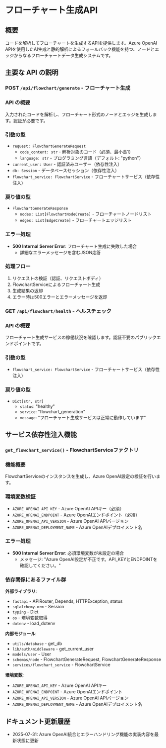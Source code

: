 # フローチャート生成API

## 概要

コードを解析してフローチャートを生成するAPIを提供します。Azure OpenAI APIを使用したAI生成と静的解析によるフォールバック機能を持つ、ノードとエッジからなるフローチャートデータ生成システムです。

## 主要な API の説明

### POST `/api/flowchart/generate` - フローチャート生成

### API の概要
入力されたコードを解析し、フローチャート形式のノードとエッジを生成します。認証が必要です。

### 引数の型
- `request: FlowchartGenerateRequest`
  - `code_content: str` - 解析対象のコード（必須、最小長1）
  - `language: str` - プログラミング言語（デフォルト: "python"）
- `current_user: User` - 認証済みユーザー（依存性注入）
- `db: Session` - データベースセッション（依存性注入）
- `flowchart_service: FlowchartService` - フローチャートサービス（依存性注入）

### 戻り値の型
- `FlowchartGenerateResponse`
  - `nodes: List[FlowchartNodeCreate]` - フローチャートノードリスト
  - `edges: List[EdgeCreate]` - フローチャートエッジリスト

### エラー処理
- **500 Internal Server Error**: フローチャート生成に失敗した場合
  - 詳細なエラーメッセージを含むJSON応答

### 処理フロー
1. リクエストの検証（認証、リクエストボディ）
2. FlowchartServiceによるフローチャート生成
3. 生成結果の返却
4. エラー時は500エラーとエラーメッセージを返却

### GET `/api/flowchart/health` - ヘルスチェック

### API の概要
フローチャート生成サービスの稼働状況を確認します。認証不要のパブリックエンドポイントです。

### 引数の型
- `flowchart_service: FlowchartService` - フローチャートサービス（依存性注入）

### 戻り値の型
- `Dict[str, str]`
  - `status`: "healthy"
  - `service`: "flowchart_generation"
  - `message`: "フローチャート生成サービスは正常に動作しています"

## サービス依存性注入機能

### `get_flowchart_service()` - FlowchartServiceファクトリ

### 機能概要
FlowchartServiceのインスタンスを生成し、Azure OpenAI設定の検証を行います。

### 環境変数検証
- `AZURE_OPENAI_API_KEY` - Azure OpenAI APIキー（必須）
- `AZURE_OPENAI_ENDPOINT` - Azure OpenAIエンドポイント（必須）
- `AZURE_OPENAI_API_VERSION` - Azure OpenAI APIバージョン
- `AZURE_OPENAI_DEPLOYMENT_NAME` - Azure OpenAIデプロイメント名

### エラー処理
- **500 Internal Server Error**: 必須環境変数が未設定の場合
  - メッセージ: "Azure OpenAI設定が不正です。API_KEYとENDPOINTを確認してください。"

### 依存関係にあるファイル群

**外部ライブラリ**:
- `fastapi` - APIRouter, Depends, HTTPException, status
- `sqlalchemy.orm` - Session
- `typing` - Dict
- `os` - 環境変数取得
- `dotenv` - load_dotenv

**内部モジュール**:
- `utils/database` - get_db
- `lib/auth/middleware` - get_current_user
- `models/user` - User
- `schemas/node` - FlowchartGenerateRequest, FlowchartGenerateResponse
- `services/flowchart_service` - FlowchartService

**環境変数**:
- `AZURE_OPENAI_API_KEY` - Azure OpenAI APIキー
- `AZURE_OPENAI_ENDPOINT` - Azure OpenAIエンドポイント
- `AZURE_OPENAI_API_VERSION` - Azure OpenAI APIバージョン
- `AZURE_OPENAI_DEPLOYMENT_NAME` - Azure OpenAIデプロイメント名

## ドキュメント更新履歴

- 2025-07-31: Azure OpenAI統合とエラーハンドリング機能の実装内容を最新状態に更新